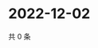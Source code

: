# 2022-12-02

共 0 条

<!-- BEGIN WEIBO -->
<!-- 最后更新时间 Fri Dec 02 2022 03:12:35 GMT+0800 (China Standard Time) -->

<!-- END WEIBO -->
